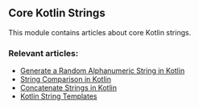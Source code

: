 ## Core Kotlin Strings

This module contains articles about core Kotlin strings.

### Relevant articles:
- [Generate a Random Alphanumeric String in Kotlin](https://www.baeldung.com/kotlin/random-alphanumeric-string)
- [String Comparison in Kotlin](https://www.baeldung.com/kotlin/kotlin-string-comparison)
- [Concatenate Strings in Kotlin](https://www.baeldung.com/kotlin/concatenate-strings)
- [Kotlin String Templates](https://www.baeldung.com/kotlin/string-templates)

